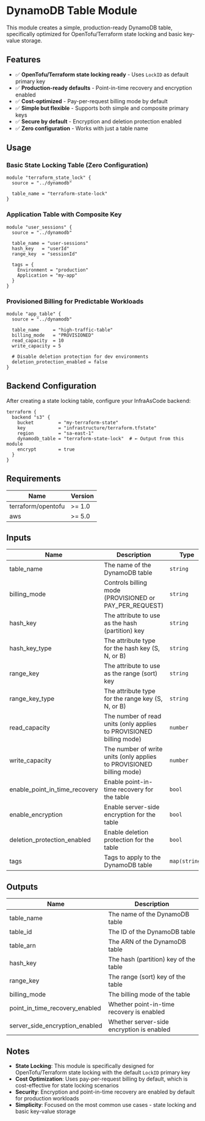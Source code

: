 # DynamoDB Table Module

This module creates a simple, production-ready DynamoDB table, specifically optimized for OpenTofu/Terraform state locking and basic key-value storage.

## Features

- ✅ **OpenTofu/Terraform state locking ready** - Uses `LockID` as default primary key
- ✅ **Production-ready defaults** - Point-in-time recovery and encryption enabled
- ✅ **Cost-optimized** - Pay-per-request billing mode by default
- ✅ **Simple but flexible** - Supports both simple and composite primary keys
- ✅ **Secure by default** - Encryption and deletion protection enabled
- ✅ **Zero configuration** - Works with just a table name

## Usage

### Basic State Locking Table (Zero Configuration)

```hcl
module "terraform_state_lock" {
  source = "../dynamodb"
  
  table_name = "terraform-state-lock"
}
```

### Application Table with Composite Key

```hcl
module "user_sessions" {
  source = "../dynamodb"
  
  table_name = "user-sessions"
  hash_key   = "userId"
  range_key  = "sessionId"
  
  tags = {
    Environment = "production"
    Application = "my-app"
  }
}
```

### Provisioned Billing for Predictable Workloads

```hcl
module "app_table" {
  source = "../dynamodb"
  
  table_name     = "high-traffic-table"
  billing_mode   = "PROVISIONED"
  read_capacity  = 10
  write_capacity = 5
  
  # Disable deletion protection for dev environments
  deletion_protection_enabled = false
}
```

## Backend Configuration

After creating a state locking table, configure your InfraAsCode backend:

```hcl
terraform {
  backend "s3" {
    bucket         = "my-terraform-state"
    key            = "infrastructure/terraform.tfstate"
    region         = "sa-east-1"
    dynamodb_table = "terraform-state-lock"  # ← Output from this module
    encrypt        = true
  }
}
```

## Requirements

| Name | Version |
|------|---------|
| terraform/opentofu | >= 1.0 |
| aws | >= 5.0 |

## Inputs

| Name | Description | Type | Default | Required |
|------|-------------|------|---------|:--------:|
| table_name | The name of the DynamoDB table | `string` | n/a | yes |
| billing_mode | Controls billing mode (PROVISIONED or PAY_PER_REQUEST) | `string` | `"PAY_PER_REQUEST"` | no |
| hash_key | The attribute to use as the hash (partition) key | `string` | `"LockID"` | no |
| hash_key_type | The attribute type for the hash key (S, N, or B) | `string` | `"S"` | no |
| range_key | The attribute to use as the range (sort) key | `string` | `null` | no |
| range_key_type | The attribute type for the range key (S, N, or B) | `string` | `"S"` | no |
| read_capacity | The number of read units (only applies to PROVISIONED billing mode) | `number` | `5` | no |
| write_capacity | The number of write units (only applies to PROVISIONED billing mode) | `number` | `5` | no |
| enable_point_in_time_recovery | Enable point-in-time recovery for the table | `bool` | `true` | no |
| enable_encryption | Enable server-side encryption for the table | `bool` | `true` | no |
| deletion_protection_enabled | Enable deletion protection for the table | `bool` | `true` | no |
| tags | Tags to apply to the DynamoDB table | `map(string)` | `{"ManagedBy": "terraform"}` | no |

## Outputs

| Name | Description |
|------|-------------|
| table_name | The name of the DynamoDB table |
| table_id | The ID of the DynamoDB table |
| table_arn | The ARN of the DynamoDB table |
| hash_key | The hash (partition) key of the table |
| range_key | The range (sort) key of the table |
| billing_mode | The billing mode of the table |
| point_in_time_recovery_enabled | Whether point-in-time recovery is enabled |
| server_side_encryption_enabled | Whether server-side encryption is enabled |

## Notes

- **State Locking**: This module is specifically designed for OpenTofu/Terraform state locking with the default `LockID` primary key
- **Cost Optimization**: Uses pay-per-request billing by default, which is cost-effective for state locking scenarios
- **Security**: Encryption and point-in-time recovery are enabled by default for production workloads
- **Simplicity**: Focused on the most common use cases - state locking and basic key-value storage